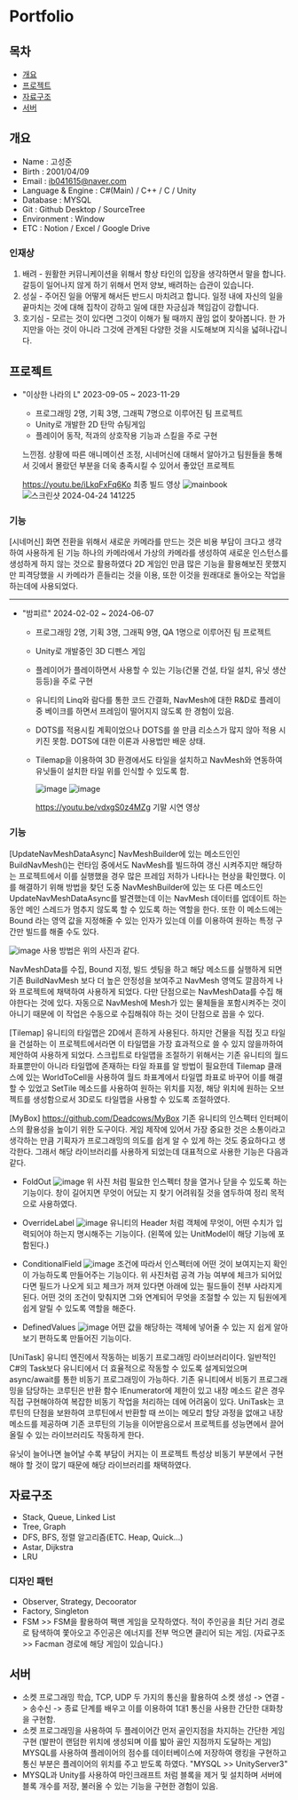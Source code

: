 # Portfolio

## 목차
- [개요](#개요)
- [프로젝트](#프로젝트)
- [자료구조](#자료구조)
- [서버](#서버)

## 개요
- Name : 고성준
- Birth : 2001/04/09
- Email : ib041615@naver.com
- Language & Engine : C#(Main) / C++ / C / Unity
- Database : MYSQL
- Git : Github Desktop / SourceTree
- Environment : Window
- ETC : Notion / Excel / Google Drive

### 인재상
1. 배려 - 원활한 커뮤니케이션을 위해서 항상 타인의 입장을 생각하면서 말을 합니다. 갈등이 일어나지 않게 하기 위해서 먼저 양보, 배려하는 습관이 있습니다.
2. 성실 - 주어진 일을 어떻게 해서든 반드시 마치려고 합니다. 일정 내에 자신의 일을 끝마치는 것에 대해 집착이 강하고 일에 대한 자긍심과 책임감이 강합니다.
3. 호기심 - 모르는 것이 있다면 그것이 이해가 될 때까지 끊임 없이 찾아봅니다. 한 가지만을 아는 것이 아니라 그것에 관계된 다양한 것을 시도해보며 지식을 넓혀나갑니다.

## 프로젝트
- "이상한 나라의 L" 2023-09-05 ~ 2023-11-29
    - 프로그래밍 2명, 기획 3명, 그래픽 7명으로 이루어진 팀 프로젝트
    - Unity로 개발한 2D 탄막 슈팅게임
    - 플레이어 동작, 적과의 상호작용 기능과 스킬을 주로 구현
      
    느낀점. 상황에 따른 애니메이션 조정, 시네머신에 대해서 알아가고 팀원들을 통해서 깃에서 몰랐던 부분을 더욱 충족시킬 수 있어서 좋았던 프로젝트
  
    https://youtu.be/iLkqFxFq6Ko 최종 빌드 영상
![mainbook](https://github.com/rhtjdwns/Portfolio_T/assets/64015904/969d9273-eeb1-419e-807a-f7cd7fce1f99)
![스크린샷 2024-04-24 141225](https://github.com/rhtjdwns/Portfolio_T/assets/64015904/a4fe6702-fc6a-4d7d-a14c-32752ab4ca6e)

### 기능
[시네머신]
화면 전환을 위해서 새로운 카메라를 만드는 것은 비용 부담이 크다고 생각하여 사용하게 된 기능
하나의 카메라에서 가상의 카메라를 생성하여 새로운 인스턴스를 생성하게 하지 않는 것으로 활용하였다
2D 게임인 만큼 많은 기능을 활용해보진 못했지만 피격당했을 시 카메라가 흔들리는 것을 이용, 또한 이것을 원래대로 돌아오는 작업을 하는데에 사용되었다.


---------------------------------------------------------------------------------------------------------------------------------------------------------------------------------------------

- "밤피르" 2024-02-02 ~ 2024-06-07
    - 프로그래밍 2명, 기획 3명, 그래픽 9명, QA 1명으로 이루어진 팀 프로젝트
    - Unity로 개발중인 3D 디펜스 게임
    - 플레이어가 플레이하면서 사용할 수 있는 기능(건물 건설, 타일 설치, 유닛 생산 등등)을 주로 구현
    - 유니티의 Linq와 람다를 통한 코드 간결화, NavMesh에 대한 R&D로 플레이 중 베이크를 하면서 프레임이 떨어지지 않도록 한 경험이 있음.
    - DOTS를 적용시킬 계획이었으나 DOTS를 쓸 만큼 리소스가 많지 않아 적용 시키진 못함. DOTS에 대한 이론과 사용법만 배운 상태.
    - Tilemap을 이용하여 3D 환경에서도 타일을 설치하고 NavMesh와 연동하여 유닛들이 설치한 타일 위를 인식할 수 있도록 함.
 
      ![image](https://github.com/rhtjdwns/Portfolio_T/assets/64015904/de9ae743-ec03-422a-b023-9e3547834c1f)
      ![image](https://github.com/rhtjdwns/Portfolio_T/assets/64015904/8a220b44-b6ce-4564-b972-0b2eea2e5813)

 
      https://youtu.be/vdxgS0z4MZg 기말 시연 영상

### 기능
[UpdateNavMeshDataAsync]
NavMeshBuilder에 있는 메소드인인 BuildNavMesh()는 런타임 중에서도 NavMesh를 빌드하여 갱신 시켜주지만 해당하는 프로젝트에서 이를 실행했을 경우 많은 프레임 저하가 나타나는 현상을 확인했다.
이를 해결하기 위해 방법을 찾던 도중 NavMeshBuilder에 있는 또 다른 메소드인 UpdateNavMeshDataAsync를 발견했는데 이는 NavMesh 데이터를 업데이트 하는 동안 메인 스레드가 멈추지 않도록 할 수 있도록 하는 역할을 한다.
또한 이 메소드에는 Bound 라는 영역 값을 지정해줄 수 있는 인자가 있는데 이를 이용하여 원하는 특정 구간만 빌드를 해줄 수도 있다.

![image](https://github.com/rhtjdwns/Portfolio_T/assets/64015904/5ce91407-4bc1-4cc4-b668-980593657b29)
사용 방법은 위의 사진과 같다.

NavMeshData를 수집, Bound 지정, 빌드 셋팅을 하고 해당 메소드를 실행하게 되면 기존 BuildNavMesh 보다 더 높은 안정성을 보여주고 NavMesh 영역도 깔끔하게 나와 프로젝트에 채택하여 사용하게 되었다.
다만 단점으로는 NavMeshData를 수집 해야한다는 것에 있다. 자동으로 NavMesh에 Mesh가 있는 물체들을 포함시켜주는 것이 아니기 때문에 이 작업은 수동으로 수집해줘야 하는 것이 단점으로 꼽을 수 있다.

[Tilemap]
유니티의 타일맵은 2D에서 흔하게 사용된다. 하지만 건물을 직접 짓고 타일을 건설하는 이 프로젝트에서라면 이 타일맵을 가장 효과적으로 쓸 수 있지 않을까하여 제안하여 사용하게 되었다.
스크립트로 타일맵을 조절하기 위해서는 기존 유니티의 월드 좌표뿐만이 아니라 타일맵에 존재하는 타일 좌표를 알 방법이 필요한데 Tilemap 클래스에 있는 WorldToCell을 사용하여 월드 좌표계에서 타일맵 좌표로 바꾸어
이를 해결할 수 있었고 SetTile 메소드를 사용하여 원하는 위치를 지정, 해당 위치에 원하는 오브젝트를 생성함으로서 3D로도 타일맵을 사용할 수 있도록 조절하였다.

[MyBox]
https://github.com/Deadcows/MyBox
기존 유니티의 인스펙터 인터페이스의 활용성을 높이기 위한 도구이다. 게임 제작에 있어서 가장 중요한 것은 소통이라고 생각하는 만큼 기획자가 프로그래밍의 의도를 쉽게 알 수 있게 하는 것도 중요하다고 생각한다.
그래서 해당 라이브러리를 사용하게 되었는데 대표적으로 사용한 기능은 다음과 같다.

- FoldOut
  ![image](https://github.com/rhtjdwns/Portfolio_T/assets/64015904/2ef67833-17ca-4257-8fb9-4bca9ac56ec7)
  위 사진 처럼 필요한 인스펙터 창을 열거나 닫을 수 있도록 하는 기능이다. 창이 길어지면 무엇이 어딨는 지 찾기 어려워질 것을 염두하여 정리 목적으로 사용하였다.

- OverrideLabel
  ![image](https://github.com/rhtjdwns/Portfolio_T/assets/64015904/9d0f0eea-3d13-4e23-b5f2-47ad391e057a)
  유니티의 Header 처럼 객체에 무엇이, 어떤 수치가 입력되어야 하는지 명시해주는 기능이다. (왼쪽에 있는 UnitModel이 해당 기능에 포함된다.)

- ConditionalField
  ![image](https://github.com/rhtjdwns/Portfolio_T/assets/64015904/03691966-a5d0-453e-973a-067a7bc5bb3c)
  조건에 따라서 인스펙터에 어떤 것이 보여지는지 확인이 가능하도록 만들어주는 기능이다.
  위 사진처럼 공격 가능 여부에 체크가 되어있다면 필드가 나오게 되고 체크가 꺼져 있다면 아래에 있는 필드들이 전부 사라지게 된다.
  어떤 것의 조건이 맞춰지면 그와 연계되어 무엇을 조절할 수 있는 지 팀원에게 쉽게 알릴 수 있도록 역할을 해준다.

- DefinedValues
  ![image](https://github.com/rhtjdwns/Portfolio_T/assets/64015904/a47cd31d-83b0-4538-a2bb-f78e42bbe5ec)
  어떤 값을 해당하는 객체에 넣어줄 수 있는 지 쉽게 알아보기 편하도록 만들어진 기능이다.

[UniTask]
유니티 엔진에서 작동하는 비동기 프로그래밍 라이브러리이다. 일반적인 C#의 Task보다 유니티에서 더 효율적으로 작동할 수 있도록 설계되었으며 async/await를 통한 비동기 프로그래밍이 가능하다.
기존 유니티에서 비동기 프로그래밍을 담당하는 코루틴은 반환 함수 IEnumerator에 제한이 있고 내장 메소드 같은 경우 직접 구현해야하여 복잡한 비동기 작업을 처리하는 데에 어려움이 있다.
UniTask는 코루틴의 단점을 보완하여 코루틴에서 반환할 때 쓰이는 메모리 할당 과정을 없애고 내장 메소드를 제공하며 기존 코루틴의 기능을 이어받음으로서 프로젝트를 성능면에서 끌어올릴 수 있는 라이브러리도 작동하게 한다.

유닛이 늘어나면 늘어날 수록 부담이 커지는 이 프로젝트 특성상 비동기 부분에서 구현해야 할 것이 많기 때문에 해당 라이브러리를 채택하였다.

## 자료구조
- Stack, Queue, Linked List
- Tree, Graph
- DFS, BFS, 정렬 알고리즘(ETC. Heap, Quick...)
- Astar, Dijkstra
- LRU
  
### 디자인 패턴
- Observer, Strategy, Decoorator
- Factory, Singleton
- FSM >> FSM을 활용하여 팩맨 게임을 모작하였다. 적이 주인공을 최단 거리 경로로 탐색하여 쫓아오고 주인공은 에너지를 전부 먹으면 클리어 되는 게임. (자료구조 >> Facman 경로에 해당 게임이 있습니다.)

## 서버
- 소켓 프로그래밍 학습, TCP, UDP 두 가지의 통신을 활용하여 소켓 생성 -> 연결 -> 송수신 -> 종료 단계를 배우고 이를 이용하여 1대1 통신을 사용한 간단한 대화창을 구현함.
- 소켓 프로그래밍을 사용하여 두 플레이어간 먼저 골인지점을 차지하는 간단한 게임 구현 (발판이 랜덤한 위치에 생성되며 이를 밟아 골인 지점까지 도달하는 게임)
  MYSQL를 사용하여 플레이어의 점수를 데이터베이스에 저장하여 랭킹을 구현하고 통신 부분은 플레이어의 위치를 주고 받도록 하였다. "MYSQL >> UnityServer3"
- MYSQL과 Unity를 사용하여 마인크래프트 처럼 블록을 제거 및 설치하며 서버에 블록 개수를 저장, 불러올 수 있는 기능을 구현한 경험이 있음. 
